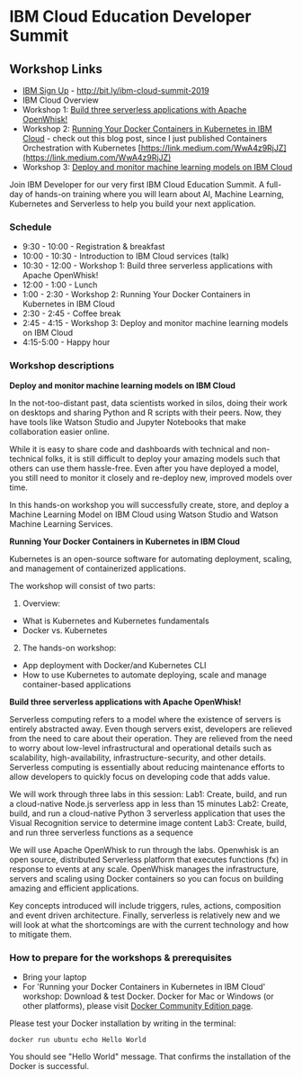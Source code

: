 # IBM Cloud Education Developer Summit

## Workshop Links
- [IBM Sign Up](http://bit.ly/ibm-cloud-summit-2019) - http://bit.ly/ibm-cloud-summit-2019
- IBM Cloud Overview
- Workshop 1: [Build three serverless applications with Apache OpenWhisk!](serverless/)
- Workshop 2: [Running Your Docker Containers in Kubernetes in IBM Cloud](containers/) - check out this blog post, since I just published Containers Orchestration with Kubernetes [https://link.medium.com/WwA4z9RjJZ](https://link.medium.com/WwA4z9RjJZ)
- Workshop 3: [Deploy and monitor machine learning models on IBM Cloud](machine-learning/)


Join IBM Developer for our very first IBM Cloud Education Summit. A full-day of hands-on training where you will learn about AI, Machine Learning, Kubernetes and Serverless to help you build your next application.

### Schedule

- 9:30 - 10:00 - Registration & breakfast
- 10:00 - 10:30 - Introduction to IBM Cloud services (talk)
- 10:30 - 12:00 - Workshop 1: Build three serverless applications with Apache OpenWhisk!
- 12:00 - 1:00 - Lunch
- 1:00 - 2:30 - Workshop 2: Running Your Docker Containers in Kubernetes in IBM Cloud
- 2:30 - 2:45 - Coffee break
- 2:45 - 4:15 - Workshop 3: Deploy and monitor machine learning models on IBM Cloud
- 4:15-5:00 - Happy hour

### Workshop descriptions

**Deploy and monitor machine learning models on IBM Cloud**

In the not-too-distant past, data scientists worked in silos, doing their work on desktops and sharing Python and R scripts with their peers. Now, they have tools like Watson Studio and Jupyter Notebooks that make collaboration easier online.

While it is easy to share code and dashboards with technical and non-technical folks, it is still difficult to deploy your amazing models such that others can use them hassle-free. Even after you have deployed a model, you still need to monitor it closely and re-deploy new, improved models over time.

In this hands-on workshop you will successfully create, store, and deploy a Machine Learning Model on IBM Cloud using Watson Studio and Watson Machine Learning Services.

**Running Your Docker Containers in Kubernetes in IBM Cloud**

Kubernetes is an open-source software for automating deployment, scaling, and management of containerized applications.

The workshop will consist of two parts:
1. Overview:
* What is Kubernetes and Kubernetes fundamentals
* Docker vs. Kubernetes
2. The hands-on workshop:
* App deployment with Docker/and Kubernetes CLI
* How to use Kubernetes to automate deploying, scale and manage container-based applications

**Build three serverless applications with Apache OpenWhisk!**

Serverless computing refers to a model where the existence of servers is entirely abstracted away. Even though servers exist, developers are relieved from the need to care about their operation. They are relieved from the need to worry about low-level infrastructural and operational details such as scalability, high-availability, infrastructure-security, and other details. Serverless computing is essentially about reducing maintenance efforts to allow developers to quickly focus on developing code that adds value.

We will work through three labs in this session:
Lab1: Create, build, and run a cloud-native Node.js serverless app in less than 15 minutes
Lab2: Create, build, and run a cloud-native Python 3 serverless application that uses the Visual Recognition service to determine image content
Lab3: Create, build, and run three serverless functions as a sequence

We will use Apache OpenWhisk to run through the labs. Openwhisk is an open source, distributed Serverless platform that executes functions (fx) in response to events at any scale. OpenWhisk manages the infrastructure, servers and scaling using Docker containers so you can focus on building amazing and efficient applications.

Key concepts introduced will include triggers, rules, actions, composition and event driven architecture. Finally, serverless is relatively new and we will look at what the shortcomings are with the current technology and how to mitigate them.

### How to prepare for the workshops & prerequisites

* Bring your laptop
* For 'Running your Docker Containers in Kubernetes in IBM Cloud' workshop:
Download & test Docker. Docker for Mac or Windows (or other platforms), please visit [Docker Community Edition page](https://hub.docker.com/search/?type=edition&offering=community).

Please test your Docker installation by writing in the terminal:

`docker run ubuntu echo Hello World`

You should see "Hello World" message. That confirms the installation of the Docker is successful.
